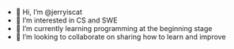 - 👋 Hi, I’m @jerryiscat
- 👀 I’m interested in CS and SWE
- 🌱 I’m currently learning programming at the beginning stage
- 💞️ I’m looking to collaborate on sharing how to learn and improve 

<!---
jerryiscat/jerryiscat is a ✨ special ✨ repository because its `README.md` (this file) appears on your GitHub profile.
You can click the Preview link to take a look at your changes.
--->
